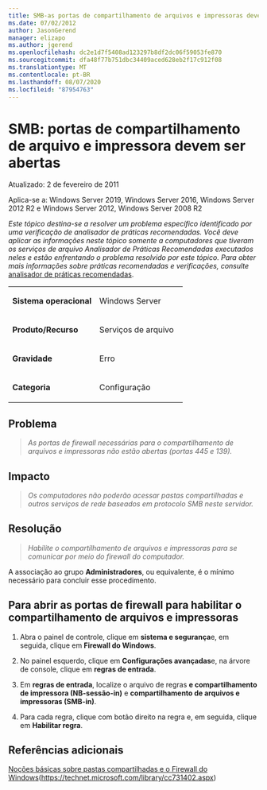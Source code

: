 ```yaml
---
title: SMB-as portas de compartilhamento de arquivos e impressoras devem estar abertas
ms.date: 07/02/2012
author: JasonGerend
manager: elizapo
ms.author: jgerend
ms.openlocfilehash: dc2e1d7f5408ad123297b8df2dc06f59053fe870
ms.sourcegitcommit: dfa48f77b751dbc34409aced628eb2f17c912f08
ms.translationtype: MT
ms.contentlocale: pt-BR
ms.lasthandoff: 08/07/2020
ms.locfileid: "87954763"
---
```

# <a name="smb-file-and-printer-sharing-ports-should-be-open"></a>SMB: portas de compartilhamento de arquivo e impressora devem ser abertas


Atualizado: 2 de fevereiro de 2011

Aplica-se a: Windows Server 2019, Windows Server 2016, Windows Server 2012 R2 e Windows Server 2012, Windows Server 2008 R2

*Este tópico destina-se a resolver um problema específico identificado por uma verificação de analisador de práticas recomendadas. Você deve aplicar as informações neste tópico somente a computadores que tiveram os serviços de arquivo Analisador de Práticas Recomendadas executados neles e estão enfrentando o problema resolvido por este tópico. Para obter mais informações sobre práticas recomendadas e verificações, consulte* [analisador de práticas recomendadas](https://go.microsoft.com/fwlink/?linkid=122786%0d%0a).


<table>
<colgroup>
<col style="width: 50%" />
<col style="width: 50%" />
</colgroup>
<tbody>
<tr class="odd">
<td><p><strong>Sistema operacional</strong></p></td>
<td><p>Windows Server</p></td>
</tr>
<tr class="even">
<td><p><strong>Produto/Recurso</strong></p></td>
<td><p>Serviços de arquivo</p></td>
</tr>
<tr class="odd">
<td><p><strong>Gravidade</strong></p></td>
<td><p>Erro</p></td>
</tr>
<tr class="even">
<td><p><strong>Categoria</strong></p></td>
<td><p>Configuração</p></td>
</tr>
</tbody>
</table>

## <a name="issue"></a>Problema

> *As portas de firewall necessárias para o compartilhamento de arquivos e impressoras não estão abertas (portas 445 e 139).*

## <a name="impact"></a>Impacto

> *Os computadores não poderão acessar pastas compartilhadas e outros serviços de rede baseados em protocolo SMB neste servidor.*

## <a name="resolution"></a>Resolução

> *Habilite o compartilhamento de arquivos e impressoras para se comunicar por meio do firewall do computador.*

A associação ao grupo **Administradores**, ou equivalente, é o mínimo necessário para concluir esse procedimento.

## <a name="to-open-the-firewall-ports-to-enable-file-and-printer-sharing"></a>Para abrir as portas de firewall para habilitar o compartilhamento de arquivos e impressoras

1.  Abra o painel de controle, clique em **sistema e segurança**e, em seguida, clique em **Firewall do Windows**.

2.  No painel esquerdo, clique em **Configurações avançadas**e, na árvore de console, clique em **regras de entrada**.

3.  Em **regras de entrada**, localize o arquivo de regras **e compartilhamento de impressora (NB-sessão-in)** e **compartilhamento de arquivos e impressoras (SMB-in)**.

4.  Para cada regra, clique com botão direito na regra e, em seguida, clique em **Habilitar regra**.

## <a name="additional-references"></a>Referências adicionais

[Noções básicas sobre pastas compartilhadas e o Firewall do Windows](/previous-versions/windows/it-pro/windows-server-2008-R2-and-2008/cc731402(v=ws.11))(https://technet.microsoft.com/library/cc731402.aspx)
